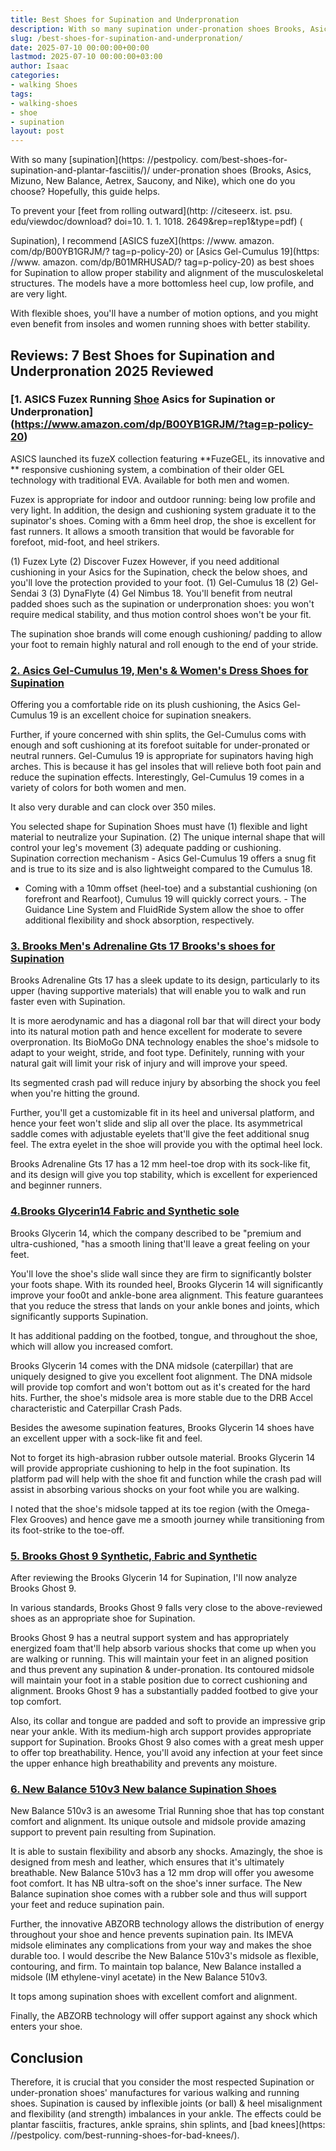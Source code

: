 ```yaml
---
title: Best Shoes for Supination and Underpronation
description: With so many supination under-pronation shoes Brooks, Asics, Mizuno, New Balance, Aetrex, Saucony, and Nike, which one do you choose?
slug: /best-shoes-for-supination-and-underpronation/
date: 2025-07-10 00:00:00+00:00
lastmod: 2025-07-10 00:00:00+03:00
author: Isaac
categories:
- walking Shoes
tags:
- walking-shoes
- shoe
- supination
layout: post
---
```


With so many [supination](https: //pestpolicy. com/best-shoes-for-supination-and-plantar-fasciitis/)/ under-pronation shoes (Brooks, Asics, Mizuno, New Balance, Aetrex, Saucony, and Nike), which one do you choose? Hopefully, this guide helps.

To prevent your [feet from rolling outward](http: //citeseerx. ist. psu. edu/viewdoc/download? doi=10. 1. 1. 1018. 2649&rep=rep1&type=pdf) (

Supination), I recommend [ASICS fuzeX](https: //www. amazon. com/dp/B00YB1GRJM/? tag=p-policy-20) or [Asics Gel-Cumulus 19](https: //www. amazon. com/dp/B01MRHUSAD/? tag=p-policy-20) as best shoes for Supination to allow proper stability and alignment of the musculoskeletal structures. The models have a more bottomless heel cup, low profile, and are very light.

With flexible shoes, you'll have a number of motion options, and you might even benefit from insoles and women running shoes with better stability.

##  Reviews: 7 Best Shoes for Supination and Underpronation 2025 Reviewed

###  [1. ASICS Fuzex Running [Shoe](https://pestpolicy.com/best-shoes-for-arthritic-hips/) Asics for Supination or Underpronation](https://www.amazon.com/dp/B00YB1GRJM/?tag=p-policy-20)

ASICS launched its fuzeX collection featuring **FuzeGEL, its innovative and ** responsive cushioning system, a combination of their older GEL technology with traditional EVA. Available for both men and women.

Fuzex is appropriate for indoor and outdoor running: being low profile and very light. In addition, the design and cushioning system graduate it to the supinator's shoes. Coming with a 6mm heel drop, the shoe is excellent for fast runners. It allows a smooth transition that would be favorable for forefoot, mid-foot, and heel strikers.

(1) Fuzex Lyte (2) Discover Fuzex However, if you need additional cushioning in your Asics for the Supination, check the below shoes, and you'll love the protection provided to your foot. (1) Gel-Cumulus 18 (2) Gel-Sendai 3 (3) DynaFlyte (4) Gel Nimbus 18. You'll benefit from neutral padded shoes such as the supination or underpronation shoes: you won't require medical stability, and thus motion control shoes won't be your fit.

The supination shoe brands will come enough cushioning/ padding to allow your foot to remain highly natural and roll enough to the end of your stride.

###  [2. Asics Gel-Cumulus 19, Men's & Women's Dress Shoes for Supination](https://www.amazon.com/dp/B01MRHUSAD/?tag=p-policy-20)

Offering you a comfortable ride on its plush cushioning, the Asics Gel-Cumulus 19 is an excellent choice for supination sneakers.

Further, if youre concerned with shin splits, the Gel-Cumulus coms with enough and soft cushioning at its forefoot suitable for under-pronated or neutral runners. Gel-Cumulus 19 is appropriate for supinators having high arches. This is because it has gel insoles that will relieve both foot pain and reduce the supination effects. Interestingly, Gel-Cumulus 19 comes in a variety of colors for both women and men.

It also very durable and can clock over 350 miles.

You selected shape for Supination Shoes must have (1) flexible and light material to neutralize your Supination. (2) The unique internal shape that will control your leg's movement (3) adequate padding or cushioning. Supination correction mechanism - Asics Gel-Cumulus 19 offers a snug fit and is true to its size and is also lightweight compared to the Cumulus 18.

- Coming with a 10mm offset (heel-toe) and a substantial cushioning (on forefront and Rearfoot), Cumulus 19 will quickly correct yours. - The Guidance Line System and FluidRide System allow the shoe to offer additional flexibility and shock absorption, respectively.

###  [3. Brooks Men's Adrenaline Gts 17 Brooks's shoes for Supination](https://www.amazon.com/dp/B01GETZ0CS/?tag=p-policy-20)

Brooks Adrenaline Gts 17 has a sleek update to its design, particularly to its upper (having supportive materials) that will enable you to walk and run faster even with Supination.

It is more aerodynamic and has a diagonal roll bar that will direct your body into its natural motion path and hence excellent for moderate to severe overpronation. Its BioMoGo DNA technology enables the shoe's midsole to adapt to your weight, stride, and foot type. Definitely, running with your natural gait will limit your risk of injury and will improve your speed.

Its segmented crash pad will reduce injury by absorbing the shock you feel when you're hitting the ground.

Further, you'll get a customizable fit in its heel and universal platform, and hence your feet won't slide and slip all over the place. Its asymmetrical saddle comes with adjustable eyelets that'll give the feet additional snug feel. The extra eyelet in the shoe will provide you with the optimal heel lock.

Brooks Adrenaline Gts 17 has a 12 mm heel-toe drop with its sock-like fit, and its design will give you top stability, which is excellent for experienced and beginner runners.

###  [4.**Brooks Glycerin**14 Fabric and Synthetic sole](https://www.amazon.com/dp/B01GETZ0CS/?tag=p-policy-20)

Brooks Glycerin 14, which the company described to be "premium and ultra-cushioned, "has a smooth lining that'll leave a great feeling on your feet.

You'll love the shoe's slide wall since they are firm to significantly bolster your foots shape. With its rounded heel, Brooks Glycerin 14 will significantly improve your foo0t and ankle-bone area alignment. This feature guarantees that you reduce the stress that lands on your ankle bones and joints, which significantly supports Supination.

It has additional padding on the footbed, tongue, and throughout the shoe, which will allow you increased comfort.

Brooks Glycerin 14 comes with the DNA midsole (caterpillar) that are uniquely designed to give you excellent foot alignment. The DNA midsole will provide top comfort and won't bottom out as it's created for the hard hits. Further, the shoe's midsole area is more stable due to the DRB Accel characteristic and Caterpillar Crash Pads.

Besides the awesome supination features, Brooks Glycerin 14 shoes have an excellent upper with a sock-like fit and feel.

Not to forget its high-abrasion rubber outsole material. Brooks Glycerin 14 will provide appropriate cushioning to help in the foot supination. Its platform pad will help with the shoe fit and function while the crash pad will assist in absorbing various shocks on your foot while you are walking.

I noted that the shoe's midsole tapped at its toe region (with the Omega-Flex Grooves) and hence gave me a smooth journey while transitioning from its foot-strike to the toe-off.

###  [5. Brooks Ghost 9 Synthetic, Fabric and Synthetic](https://www.amazon.com/dp/B07CLG6K15/?tag=p-policy-20)

After reviewing the Brooks Glycerin 14 for Supination, I'll now analyze Brooks Ghost 9.

In various standards, Brooks Ghost 9 falls very close to the above-reviewed shoes as an appropriate shoe for Supination.

Brooks Ghost 9 has a neutral support system and has appropriately energized foam that'll help absorb various shocks that come up when you are walking or running. This will maintain your feet in an aligned position and thus prevent any supination & under-pronation. Its contoured midsole will maintain your foot in a stable position due to correct cushioning and alignment. Brooks Ghost 9 has a substantially padded footbed to give your top comfort.

Also, its collar and tongue are padded and soft to provide an impressive grip near your ankle. With its medium-high arch support provides appropriate support for Supination. Brooks Ghost 9 also comes with a great mesh upper to offer top breathability. Hence, you'll avoid any infection at your feet since the upper enhance high breathability and prevents any moisture.

###  [6. New Balance 510v3 New balance Supination Shoes](https://www.amazon.com/dp/B00YB1GRJM/?tag=p-policy-20)

New Balance 510v3 is an awesome Trial Running shoe that has top constant comfort and alignment. Its unique outsole and midsole provide amazing support to prevent pain resulting from Supination.

It is able to sustain flexibility and absorb any shocks. Amazingly, the shoe is designed from mesh and leather, which ensures that it's ultimately breathable. New Balance 510v3 has a 12 mm drop will offer you awesome foot comfort. It has NB ultra-soft on the shoe's inner surface. The New Balance supination shoe comes with a rubber sole and thus will support your feet and reduce supination pain.

Further, the innovative ABZORB technology allows the distribution of energy throughout your shoe and hence prevents supination pain. Its IMEVA midsole eliminates any complications from your way and makes the shoe durable too. I would describe the New Balance 510v3's midsole as flexible, contouring, and firm. To maintain top balance, New Balance installed a midsole (IM ethylene-vinyl acetate) in the New Balance 510v3.

It tops among supination shoes with excellent comfort and alignment.

Finally, the ABZORB technology will offer support against any shock which enters your shoe.

##  Conclusion

Therefore, it is crucial that you consider the most respected Supination or under-pronation shoes' manufactures for various walking and running shoes. Supination is caused by inflexible joints (or ball) & heel misalignment and flexibility (and strength) imbalances in your ankle. The effects could be plantar fasciitis, fractures, ankle sprains, shin splints, and [bad knees](https: //pestpolicy. com/best-running-shoes-for-bad-knees/).
